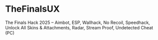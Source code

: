 # TheFinalsUX
The Finals Hack 2025 – Aimbot, ESP, Wallhack, No Recoil, Speedhack, Unlock All Skins &amp; Attachments, Radar, Stream Proof, Undetected Cheat (PC)
